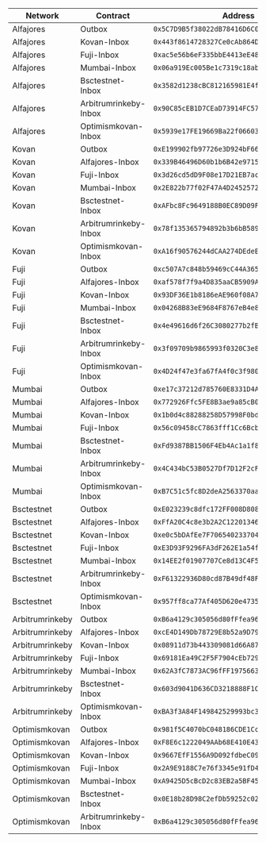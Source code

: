 | Network | Contract | Address |
| --- | --- | --- |
| Alfajores | Outbox | `0x5C7D9B5f38022dB78416D6C0132bf8c404deDe27` |
| Alfajores | Kovan-Inbox | `0x443f8614728327Ce0cAb864DD463Fe2702b57597` |
| Alfajores | Fuji-Inbox | `0xac5e56b6eF335bbE4413eE48965dB6B538415E49` |
| Alfajores | Mumbai-Inbox | `0x06a919Ec005Be1c7319c18ab7a51A4C62a69Fe2A` |
| Alfajores | Bsctestnet-Inbox | `0x3582d1238cBC812165981E4fFaB0E8D9a4518910` |
| Alfajores | Arbitrumrinkeby-Inbox | `0x90C85cEB1D7CEaD73914FC57dd14ea5115b27a32` |
| Alfajores | Optimismkovan-Inbox | `0x5939e17FE19669Ba22f06603CA2eBE18C836c6Ab` |
| Kovan | Outbox | `0xE199902fb97726e3D924bF6606382af11a954c85` |
| Kovan | Alfajores-Inbox | `0x339B46496D60b1b6B42e9715DeD8B3D2154dA0Bb` |
| Kovan | Fuji-Inbox | `0x3d26cd5dD9F08e17D21EB7ac65BdBAbb5f9FE7Fc` |
| Kovan | Mumbai-Inbox | `0x2E822b77f02F47A4D2452572ec74e3D6d19D7A64` |
| Kovan | Bsctestnet-Inbox | `0xAFbc8Fc9649188B0EC89D09F06113d5D9702A77C` |
| Kovan | Arbitrumrinkeby-Inbox | `0x78f135365794892b3b6bB589Db5340715126E32f` |
| Kovan | Optimismkovan-Inbox | `0xA16f90576244dCAA274DEdeEF6FEb07a03a6064D` |
| Fuji | Outbox | `0xc507A7c848b59469cC44A3653F8a582aa8BeC71E` |
| Fuji | Alfajores-Inbox | `0xaf578f7f9a4D835aaCB5909AD5F39139022173fB` |
| Fuji | Kovan-Inbox | `0x93DF36E1b8186eAE960f08A75D26Fc7767A71218` |
| Fuji | Mumbai-Inbox | `0x04268B83eE9684F8767eB4e83cf7fBb7B86Ed597` |
| Fuji | Bsctestnet-Inbox | `0x4e49616d6f26C3080277b2fBDA242690AD403420` |
| Fuji | Arbitrumrinkeby-Inbox | `0x3f09709b9865993f0320C3e836f3a3F4ff83eA9b` |
| Fuji | Optimismkovan-Inbox | `0x4D24f47e3fa67fA4f0c3f980EbE7871e9d4964d3` |
| Mumbai | Outbox | `0xe17c37212d785760E8331D4A4395B17b34Ba8cDF` |
| Mumbai | Alfajores-Inbox | `0x772926Ffc5FE8B3ae9a85cB085700748606aE283` |
| Mumbai | Kovan-Inbox | `0x1b0d4c88288258D57998F0bdb30489007A42B834` |
| Mumbai | Fuji-Inbox | `0x56c09458cC7863fff1Cc6Bcb6652Dcc3412FcA86` |
| Mumbai | Bsctestnet-Inbox | `0xFd9387BB1506F4Eb4Ac1a1f8c8128FB89b83e64c` |
| Mumbai | Arbitrumrinkeby-Inbox | `0x4C434bC53B0527Df7D12F2cFF17716199C3b36D8` |
| Mumbai | Optimismkovan-Inbox | `0xB7C51c5fc8D2deA2563370aaC6993c8893098442` |
| Bsctestnet | Outbox | `0xE023239c8dfc172FF008D8087E7442d3eBEd9350` |
| Bsctestnet | Alfajores-Inbox | `0xFfA20C4c8e3b2A2C1220134684FEe23EEB8872d0` |
| Bsctestnet | Kovan-Inbox | `0xe0c5bDAfEe7F7065402337040E426A42b5C33650` |
| Bsctestnet | Fuji-Inbox | `0xE3D93F9296FA3dF262E1a54f0de02F71E845af6b` |
| Bsctestnet | Mumbai-Inbox | `0x14EE2f01907707Ce8d13C4F5DBC40778b5b664e0` |
| Bsctestnet | Arbitrumrinkeby-Inbox | `0xF61322936D80cd87B49df48F3DE24fD5c02dE9D1` |
| Bsctestnet | Optimismkovan-Inbox | `0x957ff8ca77Af405D620e47350327fDA24b83070b` |
| Arbitrumrinkeby | Outbox | `0xB6a4129c305056d80fFfea96DdbDCf1F58BC8240` |
| Arbitrumrinkeby | Alfajores-Inbox | `0xcE4D149Db78729E8b52a9D79A36E64C5429dD39a` |
| Arbitrumrinkeby | Kovan-Inbox | `0x08911d73b443309081d66A878227E20d6DF0f64C` |
| Arbitrumrinkeby | Fuji-Inbox | `0x69181Ea49C2F5F7904cEb7299a75620bAd0954FA` |
| Arbitrumrinkeby | Mumbai-Inbox | `0x62A3fC7873AC96fFF1975663Aa41Ab9100cDe2FB` |
| Arbitrumrinkeby | Bsctestnet-Inbox | `0x603d9041D636CD3218888F1C6F18A4BfeDcdB7F0` |
| Arbitrumrinkeby | Optimismkovan-Inbox | `0xBA3f3A84F149842529993bc38A7b4cF8131c17c2` |
| Optimismkovan | Outbox | `0x981f5C4070bC048186CDE1CcB61Ea5c969194b54` |
| Optimismkovan | Alfajores-Inbox | `0xF8E6c1222049AAb68E410E43242449994Cb64996` |
| Optimismkovan | Kovan-Inbox | `0x9667EfF1556A9D092fdbeC09244CB99b677E9D1E` |
| Optimismkovan | Fuji-Inbox | `0x2A9E9188C7e76f3345e91fD4650aC654A9FE355C` |
| Optimismkovan | Mumbai-Inbox | `0xA9425D5cBcD2c83EB2a5BF453EAA18968db3ef77` |
| Optimismkovan | Bsctestnet-Inbox | `0x0E18b28D98C2efDb59252c021320F203305b1B66` |
| Optimismkovan | Arbitrumrinkeby-Inbox | `0xB6a4129c305056d80fFfea96DdbDCf1F58BC8240` |
